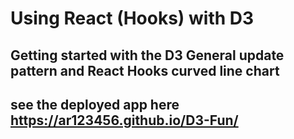# Using React (Hooks) with D3

## Getting started with the D3 General update pattern and React Hooks curved line chart

## see the deployed app here https://ar123456.github.io/D3-Fun/
